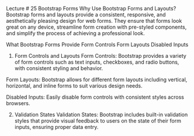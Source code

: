 Lecture # 25 Bootstrap Forms
Why Use Bootstrap Forms and Layouts?
Bootstrap forms and layouts provide a consistent, responsive, and aesthetically pleasing design for web forms. They ensure that forms look great on any device, streamline form creation with pre-styled components, and simplify the process of achieving a professional look.

What Bootstrap Forms Provide
Form Controls
Form Layouts
Disabled Inputs

1. Form Controls and Layouts
Form Controls: Bootstrap provides a variety of form controls such as text inputs, checkboxes, and radio buttons, with consistent styling and behavior.

Form Layouts: Bootstrap allows for different form layouts including vertical, horizontal, and inline forms to suit various design needs.

Disabled Inputs: Easily disable form controls with consistent styles across browsers.

2. Validation States
Validation States: Bootstrap includes built-in validation styles that provide visual feedback to users on the state of their form inputs, ensuring proper data entry.